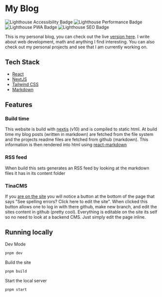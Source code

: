 # My Blog

![Lighthouse Accessibility Badge](./test_results/lighthouse_accessibility.svg)
![Lighthouse Performance Badge](./test_results/lighthouse_performance.svg)
![Lighthouse PWA Badge](./test_results/lighthouse_pwa.svg)
![Lighthouse SEO Badge](./test_results/lighthouse_seo.svg)

This is my personal blog, you can check out the live [version here](https://logan.codes). I write about web development, math and anything I find interesting. You can also check out my personal projects and see that I am currently working on.

## Tech Stack

- [React](https://reactjs.org/)
- [NextJS](https://nextjs.org/)
- [Tailwind CSS](https://tailwindcss.com/)
- [Markdown](https://logan.codes/blog/markdown)

## Features

### Build time

This website is build with [nextjs](https://nextjs.org/) (v10) and is compiled to static html. At build time my blog posts (written in markdown) are fetched from the file system and the projects readme files are fetched from github (markdown). This information is then rendered into html using [react-markdown](https://www.npmjs.com/package/react-markdown)

### RSS feed

When build this sets generates an RSS feed by looking at the markdown files it has in its content folder

### TinaCMS

If you [are on the site](https://logan.codes) you will notice a button at the bottom of the page that says "See spelling errors? Click here to edit the site". When clicked this button allows one to log in with there github, make new branch, and edit the sites content in github (pretty cool). Everything is editable on the site its self so no need to look at a backend CMS. Just simply edit the page inline.

## Running locally

Dev Mode

```bash
pnpm dev
```

Build the site

```bash
pnpm build
```

Start the local server

```
pnpm start
```

